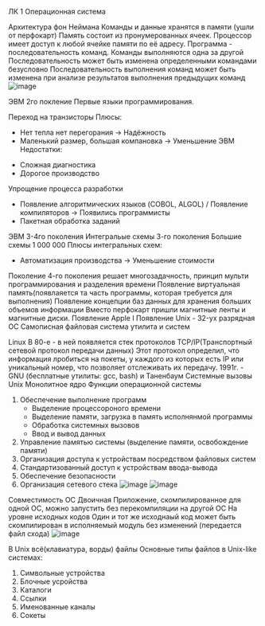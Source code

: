 
ЛК 1 Операционная система

Архитектура фон Неймана
Команды и данные хранятся в памяти (ушли от перфокарт)
Память состоит из пронумерованных ячеек. Процессор имеет доступ к любой ячейке памяти по её адресу.
Программа - последовательность команд. Команды выполняются одна за другой
Последовательность может быть изменена определенными командами безусловно
Последовательность выполнения команд может быть изменена при анализе результатов выполнения предыдущих команд
![image](https://user-images.githubusercontent.com/97594483/213094568-de837dea-fb28-46fb-969f-cc334c00e217.png)

ЭВМ 2го покление
Первые языки программирования.

Переход на транзисторы
Плюсы:
 + Нет тепла нет перегорания -> Надёжность
 + Маленький размер, большая компановка -> Уменьшение ЭВМ
 Недостатки:
 - Сложная диагностика
 - Дорогое производство
 
 Упрощение процесса разработки
  - Появление алгоритмических языков (COBOL, ALGOL) / Появление компиляторов -> Появились программисты
  - Пакетная обработка заданий 
 
 ЭВМ 3-4го поколения
 Интегральые схемы 3-го поколения
 Большие схемы 1 000 000
 Плюсы интегральных схем:
  + Автоматизация производства -> Уменьшение стоимости
 
 Поколение 4-го поколения решает многозадачность, принцип мульти программирования и разделения времени
 Появление виртуальная память(появлаяется та часть программы, которая требуется для выполнения)
 Появление концепции баз данных для хранения больших объемов информации
 Вместо перфокарт пришли магнитные ленты и магнитные диски.
 Появление Apple I
 Появление Unix - 32-ух разрядная ОС
 Самописная файловая система утилита и систем
 
 Linux
 В 80-е - в ней появляется стек протоколов TCP/IP(Транспортный сетевой протокол передачи данных)
 Этот протокол определил, что информация лробиться на покеты, у каждого из которых есть IP или уникальный номер, что позволяет отслеживать их передачу.
 1991г. - GNU (бесплатные утилиты: gcc, bash) и Таненбаум
 Системные вызовы Unix
 Монолитное ядро
 Функции операционной системы
 1. Обеспечение выполнение программ
      - Выделение процессороного времени
      - Выделение памяти, загрузка в память исполнянмой программы
      - Обработка системных вызовов
      - Ввод и вывод данных
 2. Управление памятью системы (выделение памяти, освобождение памяти)
 3. Организация доступа к устройствам посредством файловых систем
 4. Стандартизованный доступ к устройствам ввода-вывода 
 5. Обеспечение безопасности
 6. Организация сетевого стека
 ![image](https://user-images.githubusercontent.com/97594483/213101282-7fef1d70-7b81-45b8-bc0a-065b888c7750.png)
 ![image](https://user-images.githubusercontent.com/97594483/213101275-dafb791f-2880-4cb0-a930-88f87b6956c9.png)
 
 Совместимость ОС
 Двоичная
 Приложение, скомпилированное для одной OC, можно запустить без перекомпиляции на другой OC
 На уровне исходных кодов 
 Один и тот же исходнаый код может быть скомпилирован в исполняемый модуль без изменений
 (передается файл схода)
 ![image](https://user-images.githubusercontent.com/97594483/213102102-0cf5bc4c-3f5a-4414-9a30-60b580dd465b.png)

 В Unix всё(клавиатура, ворды) файлы
 Основные типы файлов в Unix-like системах:
 1. Символьные устройства
 2. Блочные усройства
 3. Каталоги
 4. Ссылки
 5. Именованные каналы
 6. Сокеты
